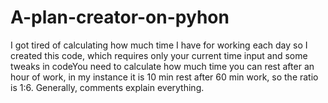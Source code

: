 # A-plan-creator-on-pyhon
I got tired of calculating how much time I have for working each day so I created this code, which requires only your current time input and some tweaks in codeYou need to calculate how much time you can rest after an hour of work, in my instance it is 10 min rest after 60 min work, so the ratio is 1:6. Generally, comments explain everything.
